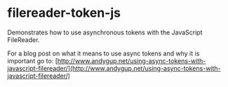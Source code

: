 filereader-token-js
===================

Demonstrates how to use asynchronous tokens with the JavaScript FileReader.

For a blog post on what it means to use async tokens and why it is important go to: [http://www.andygup.net/using-async-tokens-with-javascript-filereader/](http://www.andygup.net/using-async-tokens-with-javascript-filereader/)
